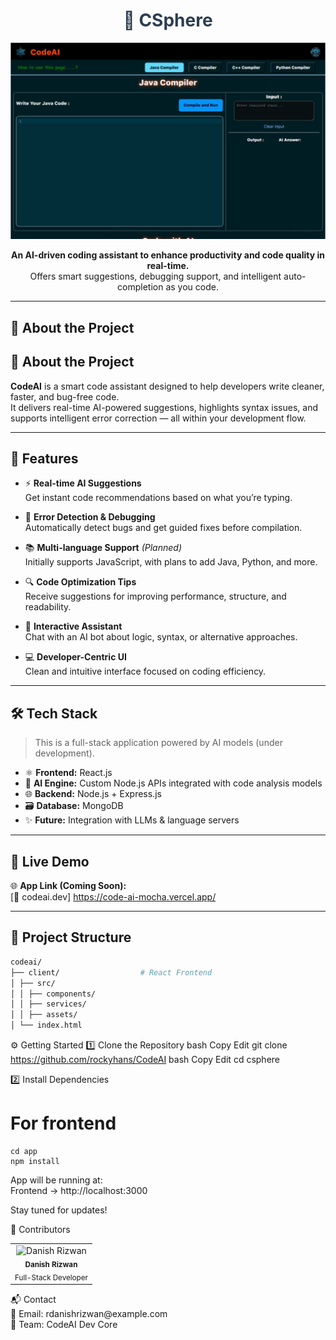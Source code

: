 <h1 align="center" style="color:#2c3e50;">🧠 CSphere</h1>

<p align="center">
  <img src="./CodeAIPre.png" alt="CSphere Preview" width="700"/>
</p>

<p align="center">
  <b>An AI-driven coding assistant to enhance productivity and code quality in real-time.</b><br>
  Offers smart suggestions, debugging support, and intelligent auto-completion as you code.
</p>

---

## 📄 About the Project

## 📄 About the Project

**CodeAI** is a smart code assistant designed to help developers write cleaner, faster, and bug-free code.  
It delivers real-time AI-powered suggestions, highlights syntax issues, and supports intelligent error correction — all within your development flow.

---

## 🌟 Features

- ⚡ **Real-time AI Suggestions**  
  Get instant code recommendations based on what you’re typing.

- 🧠 **Error Detection & Debugging**  
  Automatically detect bugs and get guided fixes before compilation.

- 📚 **Multi-language Support** *(Planned)*  
  Initially supports JavaScript, with plans to add Java, Python, and more.

- 🔍 **Code Optimization Tips**  
  Receive suggestions for improving performance, structure, and readability.

- 💬 **Interactive Assistant**  
  Chat with an AI bot about logic, syntax, or alternative approaches.

- 💻 **Developer-Centric UI**  
  Clean and intuitive interface focused on coding efficiency.

---

## 🛠️ Tech Stack

> This is a full-stack application powered by AI models (under development).

- ⚛️ **Frontend:** React.js  
- 🧠 **AI Engine:** Custom Node.js APIs integrated with code analysis models  
- 🌐 **Backend:** Node.js + Express.js  
- 🗃️ **Database:** MongoDB  
- ✨ **Future:** Integration with LLMs & language servers

---

## 🚀 Live Demo

🌐 **App Link (Coming Soon):**  
[🔗 codeai.dev] https://code-ai-mocha.vercel.app/

---

## 📁 Project Structure
```bash
codeai/
├── client/                  # React Frontend
│ ├── src/
│ │ ├── components/
│ │ ├── services/
│ │ ├── assets/
│ └── index.html
```
⚙️ Getting Started
1️⃣ Clone the Repository
bash
Copy
Edit
git clone https://github.com/rockyhans/CodeAI
bash
Copy
Edit
cd csphere

2️⃣ Install Dependencies
# For frontend
```
cd app
npm install
```
App will be running at:
<br>
Frontend → http://localhost:3000 

Stay tuned for updates!

👤 Contributors
<table> <tr> <td align="center"> <img src="https://avatars.githubusercontent.com/u/164065390?v=4" width="80px;" alt="Danish Rizwan"/> <br /><sub><b>Danish Rizwan</b></sub><br /> <sub>Full-Stack Developer</sub> </td> </tr> </table>
📬 Contact
<br>
📧 Email: rdanishrizwan@example.com
<br>
💼 Team: CodeAI Dev Core


